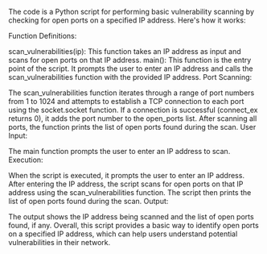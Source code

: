 The code is a Python script for performing basic vulnerability scanning by checking for open ports on a specified IP address. Here's how it works:

Function Definitions:

scan_vulnerabilities(ip): This function takes an IP address as input and scans for open ports on that IP address.
main(): This function is the entry point of the script. It prompts the user to enter an IP address and calls the scan_vulnerabilities function with the provided IP address.
Port Scanning:

The scan_vulnerabilities function iterates through a range of port numbers from 1 to 1024 and attempts to establish a TCP connection to each port using the socket.socket function.
If a connection is successful (connect_ex returns 0), it adds the port number to the open_ports list.
After scanning all ports, the function prints the list of open ports found during the scan.
User Input:

The main function prompts the user to enter an IP address to scan.
Execution:

When the script is executed, it prompts the user to enter an IP address.
After entering the IP address, the script scans for open ports on that IP address using the scan_vulnerabilities function.
The script then prints the list of open ports found during the scan.
Output:

The output shows the IP address being scanned and the list of open ports found, if any.
Overall, this script provides a basic way to identify open ports on a specified IP address, which can help users understand potential vulnerabilities in their network.
